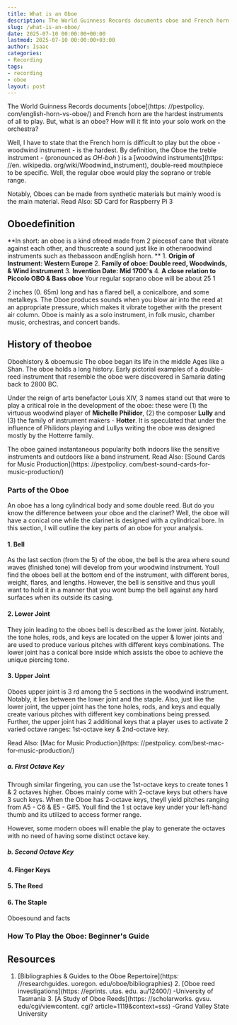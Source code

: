 ```yaml
---
title: What is an Oboe
description: The World Guinness Records documents oboe and French horn are the hardest instruments of all to play. But, what is an oboe?
slug: /what-is-an-oboe/
date: 2025-07-10 00:00:00+00:00
lastmod: 2025-07-10 00:00:00+03:00
author: Isaac
categories:
- Recording
tags:
- recording
- oboe
layout: post
---
```


The World Guinness Records documents [oboe](https: //pestpolicy. com/english-horn-vs-oboe/) and French horn are the hardest instruments of all to play. But, what is an oboe? How will it fit into your solo work on the orchestra?

Well, I have to state that the French horn is difficult to play but the oboe - woodwind instrument - is the hardest. By definition, the Oboe the treble instrument - (pronounced as *OH-boh* ) is a [woodwind instruments](https: //en. wikipedia. org/wiki/Woodwind_instrument), double-reed mouthpiece to be specific. Well, the regular oboe would play the soprano or treble range.

Notably, Oboes can be made from synthetic materials but mainly wood is the main material. Read Also: SD Card for Raspberry Pi 3

##  Oboedefinition

**In short: an oboe is a kind ofreed made from 2 piecesof cane that vibrate against each other, and thuscreate a sound just like in otherwoodwind instruments such as thebassoon andEnglish horn. ** 1. **Origin of Instrument: Western Europe** 2. **Family of oboe: Double reed, Woodwinds, & Wind instrument** 3. **Invention Date: Mid 1700's** 4. **A close relation to Piccolo OBO & Bass oboe** Your regular soprano oboe will be about 25 1

2 inches (0. 65m) long and has a flared bell, a conicalbore, and some metalkeys. The Oboe produces sounds when you blow air into the reed at an appropriate pressure, which makes it vibrate together with the present air column. Oboe is mainly as a solo instrument, in folk music, chamber music, orchestras, and concert bands.

##  History of theoboe

Oboehistory & oboemusic The oboe began its life in the middle Ages like a Shan. The oboe holds a long history. Early pictorial examples of a double-reed instrument that resemble the oboe were discovered in Samaria dating back to 2800 BC.

Under the reign of arts benefactor Louis XIV, 3 names stand out that were to play a critical role in the development of the oboe: these were (1) the virtuous woodwind player of **Michelle Philidor**, (2) the composer **Lully** and (3) the family of instrument makers - **Hotter**. It is speculated that under the influence of Philidors playing and Lullys writing the oboe was designed mostly by the Hotterre family.

The oboe gained instantaneous popularity both indoors like the sensitive instruments and outdoors like a band instrument. Read Also: [Sound Cards for Music Production](https: //pestpolicy. com/best-sound-cards-for-music-production/)

###  Parts of the Oboe

An oboe has a long cylindrical body and some double reed. But do you know the difference between your oboe and the clarinet? Well, the oboe will have a conical one while the clarinet is designed with a cylindrical bore. In this section, I will outline the key parts of an oboe for your analysis.

####  1. Bell

As the last section (from the 5) of the oboe, the bell is the area where sound waves (finished tone) will develop from your woodwind instrument. Youll find the oboes bell at the bottom end of the instrument, with different bores, weight, flares, and lengths. However, the bell is sensitive and thus youll want to hold it in a manner that you wont bump the bell against any hard surfaces when its outside its casing.

####  2. Lower Joint

They join leading to the oboes bell is described as the lower joint. Notably, the tone holes, rods, and keys are located on the upper & lower joints and are used to produce various pitches with different keys combinations. The lower joint has a conical bore inside which assists the oboe to achieve the unique piercing tone.

####  3. Upper Joint

Oboes upper joint is 3 rd among the 5 sections in the woodwind instrument. Notably, it lies between the lower joint and the staple. Also, just like the lower joint, the upper joint has the tone holes, rods, and keys and equally create various pitches with different key combinations being pressed. Further, the upper joint has 2 additional keys that a player uses to activate 2 varied octave ranges: 1st-octave key & 2nd-octave key.

Read Also: [Mac for Music Production](https: //pestpolicy. com/best-mac-for-music-production/)

#####  a. First Octave Key

Through similar fingering, you can use the 1st-octave keys to create tones 1 & 2 octaves higher. Oboes mainly come with 2-octave keys but others have 3 such keys. When the Oboe has 2-octave keys, theyll yield pitches ranging from A5 - C6 & E5 - G#5. Youll find the 1 st octave key under your left-hand thumb and its utilized to access former range.

However, some modern oboes will enable the play to generate the octaves with no need of having some distinct octave key.

#####  b. Second Octave Key

####  4. Finger Keys

####  5. The Reed

####  6. The Staple

Oboesound and facts

###  How To Play the Oboe: Beginner's Guide

##  Resources

1. [Bibliographies & Guides to the Oboe Repertoire](https: //researchguides. uoregon. edu/oboe/bibliographies) 2. [Oboe reed investigations](https: //eprints. utas. edu. au/12400/) -University of Tasmania 3. [A Study of Oboe Reeds](https: //scholarworks. gvsu. edu/cgi/viewcontent. cgi? article=1119&context=sss) -Grand Valley State University
